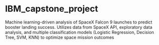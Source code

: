 # IBM_capstone_project
Machine learning-driven analysis of SpaceX Falcon 9 launches to predict booster landing success. Utilizes data from SpaceX API, exploratory data analysis, and multiple classification models (Logistic Regression, Decision Tree, SVM, KNN) to optimize space mission outcomes
